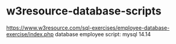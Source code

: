 # w3resource-database-scripts
https://www.w3resource.com/sql-exercises/employee-database-exercise/index.php
database employee script: mysql 14.14
